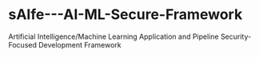 # sAIfe---AI-ML-Secure-Framework
Artificial Intelligence/Machine Learning Application and Pipeline Security-Focused Development Framework
